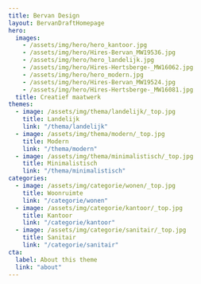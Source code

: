 ```yaml
---
title: Bervan Design
layout: BervanDraftHomepage
hero:
  images:
    - /assets/img/hero/hero_kantoor.jpg
    - /assets/img/hero/Hires-Bervan_MW19536.jpg
    - /assets/img/hero/hero_landelijk.jpg
    - /assets/img/hero/Hires-Hertsberge-_MW16062.jpg
    - /assets/img/hero/hero_modern.jpg
    - /assets/img/hero/Hires-Bervan_MW19524.jpg
    - /assets/img/hero/Hires-Hertsberge-_MW16081.jpg 
  title: Creatief maatwerk
themes:
  - image: /assets/img/thema/landelijk/_top.jpg
    title: Landelijk
    link: "/thema/landelijk"
  - image: /assets/img/thema/modern/_top.jpg
    title: Modern
    link: "/thema/modern"
  - image: /assets/img/thema/minimalistisch/_top.jpg
    title: Minimalistisch
    link: "/thema/minimalistisch"
categories:
  - image: /assets/img/categorie/wonen/_top.jpg
    title: Woonruimte
    link: "/categorie/wonen"
  - image: /assets/img/categorie/kantoor/_top.jpg
    title: Kantoor
    link: "/categorie/kantoor"
  - image: /assets/img/categorie/sanitair/_top.jpg
    title: Sanitair
    link: "/categorie/sanitair"
cta:
  label: About this theme
  link: "about"
---
```

